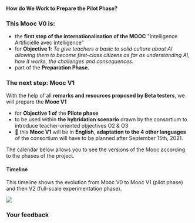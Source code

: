 #### How do We Work to Prepare the Pilot Phase?

### This Mooc V0 is: 

*   the **first step of the internationalisation of the MOOC** "Intelligence Artificielle avec Intelligence"
*   for **Objective 1**: _To give teachers a basic to solid culture about AI allowing them to become first-class citizens as far as understanding AI, how it works, the challenges and consequences_.
*   part of the **Preparation Phase.**

### The next step: Mooc V1

With the help of all **remarks and resources proposed by Beta testers**, we will prepare the **Mooc V1**

*   for **Objective 1 of** the **Pilote phase**
*   to be used within **the hybridation scenario** drawn by the consortium to introduce teacher-oriented objectives O2 & O3
*   📢 this **Mooc V1** will be in **English**, **adaptation to the 4 other languages** of the consortium will have to be planned after September 15th, 2021.

The calendar below allows you to see the versions of the Mooc according to the phases of the project.

#### Timeline

This timeline shows the evolution from Mooc V0 to Mooc V1 (pilot phase) and then V2 (full-scale experimentation phase).

![](/static/Timeline-AI4T-Mooc.png)

### Your feedback